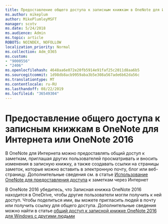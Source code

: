 ```yaml
---
title: Предоставление общего доступа к записным книжкам в OneNote для Интернета или OneNote 2016
ms.author: mikeplum
author: MikePlumleyMSFT
manager: scotv
ms.date: 5/24/2018
ms.audience: Admin
ms.topic: article
ROBOTS: NOINDEX, NOFOLLOW
localization_priority: Normal
ms.collection: Adm_O365
ms.custom:
- "9000556"
- "2406"
ms.openlocfilehash: 4648aa6e072e20fb5914e91faf25c2011d8aa6b5
ms.sourcegitcommit: 1d98db8acb9959aba3b5e308a567ade6b62da56c
ms.translationtype: MT
ms.contentlocale: ru-RU
ms.lasthandoff: 08/22/2019
ms.locfileid: "36549304"
---
```

# <a name="share-notebooks-in-onenote-for-the-web-or-onenote-2016"></a>Предоставление общего доступа к записным книжкам в OneNote для Интернета или OneNote 2016

В OneNote для Интернета можно предоставлять общий доступ к заметкам, приглашая других пользователей просматривать и вносить изменения в записную книжку, а также создавать ссылки на страницы заметок, которые можно вставить в электронную почту, блог или веб-страницу. Дополнительные сведения см. в статье [Использование OneNote для предоставления доступа](https://support.office.com/article/D3481FBE-E06C-4883-B7E9-B2EE9F38AED3) к заметкам через Интернет

В OneNote 2016 убедитесь, что Записная книжка OneNote 2016 находится в OneDrive, чтобы другие пользователи могли получить к ней доступ. Чтобы поделиться ими, вы можете пригласить людей в почту или получить ссылку для общего доступа. Дополнительные сведения можно найти в статье [общий доступ к записной книжке OneNote 2016 для Windows с другими людьми](https://support.office.com/article/d14b6033-7a95-4536-9216-bb0a5e0f8285)